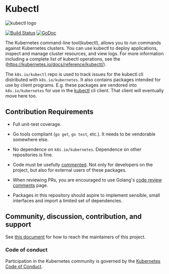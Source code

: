 # Kubectl

![kubectl logo](./images/kubectl-logo-medium.png)

[![Build Status](https://travis-ci.org/kubernetes/kubectl.svg?branch=master)](https://travis-ci.org/kubernetes/kubectl) [![GoDoc](https://godoc.org/k8s.io/kubectl?status.svg)](https://godoc.org/k8s.io/kubectl)

The Kubernetes command-line tool(kubectl), allows you to run commands against Kubernetes clusters. You can use kubectl to deploy applications, inspect and manage cluster resources, and view logs. For more information including a complete list of kubectl operations, see the (https://kubernetes.io/docs/reference/kubectl/).

The `k8s.io/kubectl` repo is used to track issues for the kubectl cli distributed
with `k8s.io/kubernetes`. It also contains packages intended for use by client
programs. E.g. these packages are vendored into `k8s.io/kubernetes` for use in
the [kubectl](https://github.com/kubernetes/kubernetes/tree/master/cmd/kubectl)
cli client. That client will eventually move here too.

## Contribution Requirements

- Full unit-test coverage.

- Go tools compliant (`go get`, `go test`, etc.). It needs to be vendorable
  somewhere else.

- No dependence on `k8s.io/kubernetes`. Dependence on other repositories is fine.

- Code must be usefully [commented](https://golang.org/doc/effective_go.html#commentary).
  Not only for developers on the project, but also for external users of these packages.

- When reviewing PRs, you are encouraged to use Golang's [code review
  comments](https://github.com/golang/go/wiki/CodeReviewComments) page.

- Packages in this repository should aspire to implement sensible, small
  interfaces and import a limited set of dependencies.

## Community, discussion, contribution, and support

See [this document](https://github.com/kubernetes/community/tree/master/sig-cli) for how to reach the maintainers of this project.

### Code of conduct

Participation in the Kubernetes community is governed by the [Kubernetes Code of Conduct](code-of-conduct.md).

